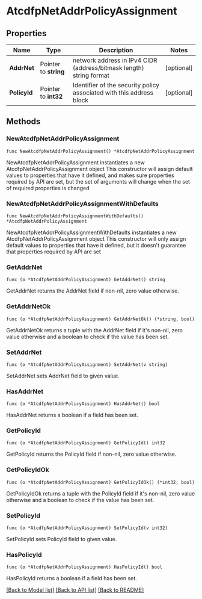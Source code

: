 # AtcdfpNetAddrPolicyAssignment

## Properties

Name | Type | Description | Notes
------------ | ------------- | ------------- | -------------
**AddrNet** | Pointer to **string** | network address in IPv4 CIDR (address/bitmask length) string format | [optional] 
**PolicyId** | Pointer to **int32** | Identifier of the security policy associated with this address block | [optional] 

## Methods

### NewAtcdfpNetAddrPolicyAssignment

`func NewAtcdfpNetAddrPolicyAssignment() *AtcdfpNetAddrPolicyAssignment`

NewAtcdfpNetAddrPolicyAssignment instantiates a new AtcdfpNetAddrPolicyAssignment object
This constructor will assign default values to properties that have it defined,
and makes sure properties required by API are set, but the set of arguments
will change when the set of required properties is changed

### NewAtcdfpNetAddrPolicyAssignmentWithDefaults

`func NewAtcdfpNetAddrPolicyAssignmentWithDefaults() *AtcdfpNetAddrPolicyAssignment`

NewAtcdfpNetAddrPolicyAssignmentWithDefaults instantiates a new AtcdfpNetAddrPolicyAssignment object
This constructor will only assign default values to properties that have it defined,
but it doesn't guarantee that properties required by API are set

### GetAddrNet

`func (o *AtcdfpNetAddrPolicyAssignment) GetAddrNet() string`

GetAddrNet returns the AddrNet field if non-nil, zero value otherwise.

### GetAddrNetOk

`func (o *AtcdfpNetAddrPolicyAssignment) GetAddrNetOk() (*string, bool)`

GetAddrNetOk returns a tuple with the AddrNet field if it's non-nil, zero value otherwise
and a boolean to check if the value has been set.

### SetAddrNet

`func (o *AtcdfpNetAddrPolicyAssignment) SetAddrNet(v string)`

SetAddrNet sets AddrNet field to given value.

### HasAddrNet

`func (o *AtcdfpNetAddrPolicyAssignment) HasAddrNet() bool`

HasAddrNet returns a boolean if a field has been set.

### GetPolicyId

`func (o *AtcdfpNetAddrPolicyAssignment) GetPolicyId() int32`

GetPolicyId returns the PolicyId field if non-nil, zero value otherwise.

### GetPolicyIdOk

`func (o *AtcdfpNetAddrPolicyAssignment) GetPolicyIdOk() (*int32, bool)`

GetPolicyIdOk returns a tuple with the PolicyId field if it's non-nil, zero value otherwise
and a boolean to check if the value has been set.

### SetPolicyId

`func (o *AtcdfpNetAddrPolicyAssignment) SetPolicyId(v int32)`

SetPolicyId sets PolicyId field to given value.

### HasPolicyId

`func (o *AtcdfpNetAddrPolicyAssignment) HasPolicyId() bool`

HasPolicyId returns a boolean if a field has been set.


[[Back to Model list]](../README.md#documentation-for-models) [[Back to API list]](../README.md#documentation-for-api-endpoints) [[Back to README]](../README.md)


